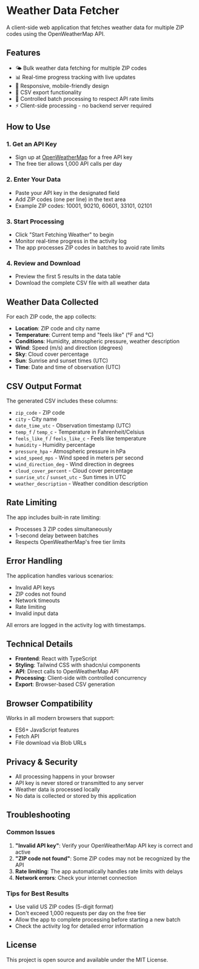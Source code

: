 # Weather Data Fetcher

A client-side web application that fetches weather data for multiple ZIP codes using the OpenWeatherMap API.

## Features

- 🌤️ Bulk weather data fetching for multiple ZIP codes
- 📊 Real-time progress tracking with live updates
- 📱 Responsive, mobile-friendly design
- 📄 CSV export functionality
- 🚀 Controlled batch processing to respect API rate limits
- ⚡ Client-side processing - no backend server required

## How to Use

### 1. Get an API Key
- Sign up at [OpenWeatherMap](https://openweathermap.org/api) for a free API key
- The free tier allows 1,000 API calls per day

### 2. Enter Your Data
- Paste your API key in the designated field
- Add ZIP codes (one per line) in the text area
- Example ZIP codes: 10001, 90210, 60601, 33101, 02101

### 3. Start Processing
- Click "Start Fetching Weather" to begin
- Monitor real-time progress in the activity log
- The app processes ZIP codes in batches to avoid rate limits

### 4. Review and Download
- Preview the first 5 results in the data table
- Download the complete CSV file with all weather data

## Weather Data Collected

For each ZIP code, the app collects:
- **Location**: ZIP code and city name
- **Temperature**: Current temp and "feels like" (°F and °C)
- **Conditions**: Humidity, atmospheric pressure, weather description
- **Wind**: Speed (m/s) and direction (degrees)
- **Sky**: Cloud cover percentage
- **Sun**: Sunrise and sunset times (UTC)
- **Time**: Date and time of observation (UTC)

## CSV Output Format

The generated CSV includes these columns:
- `zip_code` - ZIP code
- `city` - City name
- `date_time_utc` - Observation timestamp (UTC)
- `temp_f` / `temp_c` - Temperature in Fahrenheit/Celsius
- `feels_like_f` / `feels_like_c` - Feels like temperature
- `humidity` - Humidity percentage
- `pressure_hpa` - Atmospheric pressure in hPa
- `wind_speed_mps` - Wind speed in meters per second
- `wind_direction_deg` - Wind direction in degrees
- `cloud_cover_percent` - Cloud cover percentage
- `sunrise_utc` / `sunset_utc` - Sun times in UTC
- `weather_description` - Weather condition description

## Rate Limiting

The app includes built-in rate limiting:
- Processes 3 ZIP codes simultaneously
- 1-second delay between batches
- Respects OpenWeatherMap's free tier limits

## Error Handling

The application handles various scenarios:
- Invalid API keys
- ZIP codes not found
- Network timeouts
- Rate limiting
- Invalid input data

All errors are logged in the activity log with timestamps.

## Technical Details

- **Frontend**: React with TypeScript
- **Styling**: Tailwind CSS with shadcn/ui components
- **API**: Direct calls to OpenWeatherMap API
- **Processing**: Client-side with controlled concurrency
- **Export**: Browser-based CSV generation

## Browser Compatibility

Works in all modern browsers that support:
- ES6+ JavaScript features
- Fetch API
- File download via Blob URLs

## Privacy & Security

- All processing happens in your browser
- API key is never stored or transmitted to any server
- Weather data is processed locally
- No data is collected or stored by this application

## Troubleshooting

### Common Issues

1. **"Invalid API key"**: Verify your OpenWeatherMap API key is correct and active
2. **"ZIP code not found"**: Some ZIP codes may not be recognized by the API
3. **Rate limiting**: The app automatically handles rate limits with delays
4. **Network errors**: Check your internet connection

### Tips for Best Results

- Use valid US ZIP codes (5-digit format)
- Don't exceed 1,000 requests per day on the free tier
- Allow the app to complete processing before starting a new batch
- Check the activity log for detailed error information

## License

This project is open source and available under the MIT License.
